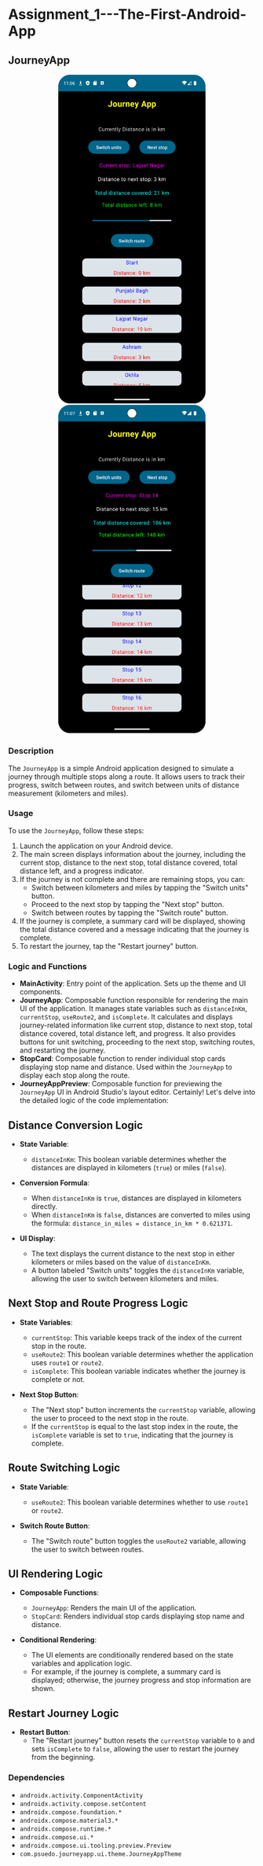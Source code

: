 <h1>Assignment_1---The-First-Android-App</h1>
<h2>JourneyApp</h2>
<p align="center">
<img src="https://github.com/DeepanshuDabas03/Assignment-1_Journey-App--The-First-Android-App/blob/master/Image1.png" width="300" height=auto>
<img src="https://github.com/DeepanshuDabas03/Assignment-1_Journey-App--The-First-Android-App/blob/master/Image2.png" width="300" height=auto>
</p>

### Description
The `JourneyApp` is a simple Android application designed to simulate a journey through multiple stops along a route. It allows users to track their progress, switch between routes, and switch between units of distance measurement (kilometers and miles). 

### Usage
To use the `JourneyApp`, follow these steps:
1. Launch the application on your Android device.
2. The main screen displays information about the journey, including the current stop, distance to the next stop, total distance covered, total distance left, and a progress indicator.
3. If the journey is not complete and there are remaining stops, you can:
   - Switch between kilometers and miles by tapping the "Switch units" button.
   - Proceed to the next stop by tapping the "Next stop" button.
   - Switch between routes by tapping the "Switch route" button.
4. If the journey is complete, a summary card will be displayed, showing the total distance covered and a message indicating that the journey is complete.
5. To restart the journey, tap the "Restart journey" button.

### Logic and Functions
- **MainActivity**: Entry point of the application. Sets up the theme and UI components.
- **JourneyApp**: Composable function responsible for rendering the main UI of the application. It manages state variables such as `distanceInKm`, `currentStop`, `useRoute2`, and `isComplete`. It calculates and displays journey-related information like current stop, distance to next stop, total distance covered, total distance left, and progress. It also provides buttons for unit switching, proceeding to the next stop, switching routes, and restarting the journey.
- **StopCard**: Composable function to render individual stop cards displaying stop name and distance. Used within the `JourneyApp` to display each stop along the route.
- **JourneyAppPreview**: Composable function for previewing the `JourneyApp` UI in Android Studio's layout editor.
Certainly! Let's delve into the detailed logic of the code implementation:

## Distance Conversion Logic
- **State Variable**: 
  - `distanceInKm`: This boolean variable determines whether the distances are displayed in kilometers (`true`) or miles (`false`).

- **Conversion Formula**:
  - When `distanceInKm` is `true`, distances are displayed in kilometers directly.
  - When `distanceInKm` is `false`, distances are converted to miles using the formula: `distance_in_miles = distance_in_km * 0.621371`.

- **UI Display**:
  - The text displays the current distance to the next stop in either kilometers or miles based on the value of `distanceInKm`.
  - A button labeled "Switch units" toggles the `distanceInKm` variable, allowing the user to switch between kilometers and miles.

## Next Stop and Route Progress Logic
- **State Variables**:
  - `currentStop`: This variable keeps track of the index of the current stop in the route.
  - `useRoute2`: This boolean variable determines whether the application uses `route1` or `route2`.
  - `isComplete`: This boolean variable indicates whether the journey is complete or not.

- **Next Stop Button**:
  - The "Next stop" button increments the `currentStop` variable, allowing the user to proceed to the next stop in the route.
  - If the `currentStop` is equal to the last stop index in the route, the `isComplete` variable is set to `true`, indicating that the journey is complete.

## Route Switching Logic
- **State Variable**:
  - `useRoute2`: This boolean variable determines whether to use `route1` or `route2`.

- **Switch Route Button**:
  - The "Switch route" button toggles the `useRoute2` variable, allowing the user to switch between routes.

## UI Rendering Logic
- **Composable Functions**:
  - `JourneyApp`: Renders the main UI of the application.
  - `StopCard`: Renders individual stop cards displaying stop name and distance.

- **Conditional Rendering**:
  - The UI elements are conditionally rendered based on the state variables and application logic.
  - For example, if the journey is complete, a summary card is displayed; otherwise, the journey progress and stop information are shown.

## Restart Journey Logic
- **Restart Button**:
  - The "Restart journey" button resets the `currentStop` variable to `0` and sets `isComplete` to `false`, allowing the user to restart the journey from the beginning.

### Dependencies
- `androidx.activity.ComponentActivity`
- `androidx.activity.compose.setContent`
- `androidx.compose.foundation.*`
- `androidx.compose.material3.*`
- `androidx.compose.runtime.*`
- `androidx.compose.ui.*`
- `androidx.compose.ui.tooling.preview.Preview`
- `com.psuedo.journeyapp.ui.theme.JourneyAppTheme`
